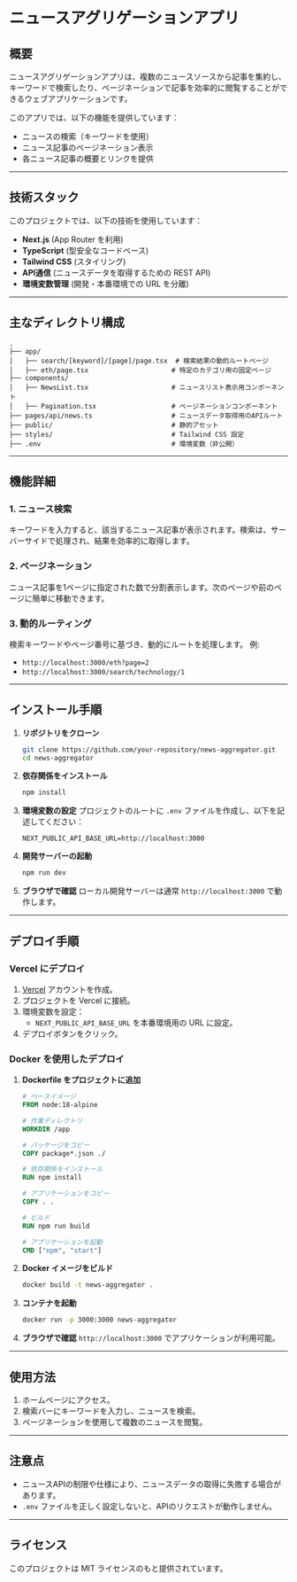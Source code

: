 # ニュースアグリゲーションアプリ

## 概要
ニュースアグリゲーションアプリは、複数のニュースソースから記事を集約し、キーワードで検索したり、ページネーションで記事を効率的に閲覧することができるウェブアプリケーションです。

このアプリでは、以下の機能を提供しています：
- ニュースの検索（キーワードを使用）
- ニュース記事のページネーション表示
- 各ニュース記事の概要とリンクを提供

---

## 技術スタック
このプロジェクトでは、以下の技術を使用しています：
- **Next.js** (App Router を利用)
- **TypeScript** (型安全なコードベース)
- **Tailwind CSS** (スタイリング)
- **API通信** (ニュースデータを取得するための REST API)
- **環境変数管理** (開発・本番環境での URL を分離)

---

## 主なディレクトリ構成
```
.
├── app/
│   ├── search/[keyword]/[page]/page.tsx  # 検索結果の動的ルートページ
│   ├── eth/page.tsx                     # 特定のカテゴリ用の固定ページ
├── components/
│   ├── NewsList.tsx                     # ニュースリスト表示用コンポーネント
│   ├── Pagination.tsx                   # ページネーションコンポーネント
├── pages/api/news.ts                    # ニュースデータ取得用のAPIルート
├── public/                              # 静的アセット
├── styles/                              # Tailwind CSS 設定
├── .env                                 # 環境変数（非公開）
```

---

## 機能詳細
### 1. ニュース検索
キーワードを入力すると、該当するニュース記事が表示されます。検索は、サーバーサイドで処理され、結果を効率的に取得します。

### 2. ページネーション
ニュース記事を1ページに指定された数で分割表示します。次のページや前のページに簡単に移動できます。

### 3. 動的ルーティング
検索キーワードやページ番号に基づき、動的にルートを処理します。
例:
- `http://localhost:3000/eth?page=2`
- `http://localhost:3000/search/technology/1`

---

## インストール手順

1. **リポジトリをクローン**
   ```bash
   git clone https://github.com/your-repository/news-aggregator.git
   cd news-aggregator
   ```

2. **依存関係をインストール**
   ```bash
   npm install
   ```

3. **環境変数の設定**
   プロジェクトのルートに `.env` ファイルを作成し、以下を記述してください：
   ```
   NEXT_PUBLIC_API_BASE_URL=http://localhost:3000
   ```

4. **開発サーバーの起動**
   ```bash
   npm run dev
   ```

5. **ブラウザで確認**
   ローカル開発サーバーは通常 `http://localhost:3000` で動作します。

---

## デプロイ手順
### Vercel にデプロイ
1. [Vercel](https://vercel.com/) アカウントを作成。
2. プロジェクトを Vercel に接続。
3. 環境変数を設定：
   - `NEXT_PUBLIC_API_BASE_URL` を本番環境用の URL に設定。
4. デプロイボタンをクリック。

### Docker を使用したデプロイ
1. **Dockerfile をプロジェクトに追加**
   ```dockerfile
   # ベースイメージ
   FROM node:18-alpine

   # 作業ディレクトリ
   WORKDIR /app

   # パッケージをコピー
   COPY package*.json ./

   # 依存関係をインストール
   RUN npm install

   # アプリケーションをコピー
   COPY . .

   # ビルド
   RUN npm run build

   # アプリケーションを起動
   CMD ["npm", "start"]
   ```

2. **Docker イメージをビルド**
   ```bash
   docker build -t news-aggregator .
   ```

3. **コンテナを起動**
   ```bash
   docker run -p 3000:3000 news-aggregator
   ```

4. **ブラウザで確認**
   `http://localhost:3000` でアプリケーションが利用可能。

---

## 使用方法
1. ホームページにアクセス。
2. 検索バーにキーワードを入力し、ニュースを検索。
3. ページネーションを使用して複数のニュースを閲覧。

---

## 注意点
- ニュースAPIの制限や仕様により、ニュースデータの取得に失敗する場合があります。
- `.env` ファイルを正しく設定しないと、APIのリクエストが動作しません。

---

## ライセンス
このプロジェクトは MIT ライセンスのもと提供されています。
